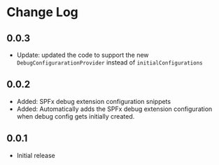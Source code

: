 # Change Log

## 0.0.3
- Update: updated the code to support the new `DebugConfigurarationProvider` instead of `initialConfigurations`

## 0.0.2
- Added: SPFx debug extension configuration snippets
- Added: Automatically adds the SPFx debug extension configuration when debug config gets initially created.

## 0.0.1
- Initial release
